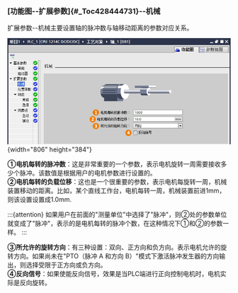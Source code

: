 ### [功能图\--扩展参数]{#_Toc428444731}\--机械

扩展参数\--机械主要设置轴的脉冲数与轴移动距离的参数对应关系。

![](images/3-1.jpg){width="806" height="384"}

**①电机每转的脉冲数**：这是非常重要的一个参数，表示电机旋转一周需要接收多少个脉冲。该数值是根据用户的电机参数进行设置的。\
**②电机每转的负载位移**：这也是一个很重要的参数，表示电机每旋转一周，机械装置移动的距离。比如，某个直线工作台，电机每转一周，机械装置前进1mm，则该设置设置成1.0mm.

:::{attention}
如果用户在前面的"测量单位"中选择了"脉冲"，则②处的参数单位就变成了"脉冲"，表示的是电机每转的脉冲个数，在这种情况下①和②的参数一样。
:::

**③所允许的旋转方向**：有三种设置：双向、正方向和负方向。表示电机允许的旋转方向。如果尚未在"PTO（脉冲
A 和方向
B）"模式下激活脉冲发生器的方向输出，则选择受限于正方向或负方向。\
**④反向信号**：如果使能反向信号，效果是当PLC端进行正向控制电机时，电机实际是反向旋转。
